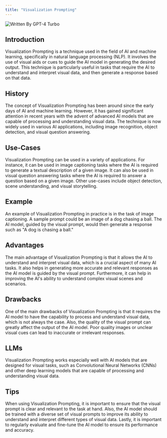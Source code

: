 ```yaml
---
title: "Visualization Prompting"
---
```


![Written By GPT-4 Turbo](https://img.shields.io/badge/Written%20By-GPT--4%20Turbo-5A5A5A?style=for-the-badge&logo=openai&logoColor=white)

## Introduction

Visualization Prompting is a technique used in the field of AI and machine learning, specifically in natural language processing (NLP). It involves the use of visual aids or cues to guide the AI model in generating the desired output. This technique is particularly useful in tasks that require the AI to understand and interpret visual data, and then generate a response based on that data.

## History

The concept of Visualization Prompting has been around since the early days of AI and machine learning. However, it has gained significant attention in recent years with the advent of advanced AI models that are capable of processing and understanding visual data. The technique is now widely used in various AI applications, including image recognition, object detection, and visual question answering.

## Use-Cases

Visualization Prompting can be used in a variety of applications. For instance, it can be used in image captioning tasks where the AI is required to generate a textual description of a given image. It can also be used in visual question answering tasks where the AI is required to answer a question based on a given image. Other use-cases include object detection, scene understanding, and visual storytelling.

## Example

An example of Visualization Prompting in practice is in the task of image captioning. A sample prompt could be an image of a dog chasing a ball. The AI model, guided by the visual prompt, would then generate a response such as "A dog is chasing a ball."

## Advantages

The main advantage of Visualization Prompting is that it allows the AI to understand and interpret visual data, which is a crucial aspect of many AI tasks. It also helps in generating more accurate and relevant responses as the AI model is guided by the visual prompt. Furthermore, it can help in improving the AI's ability to understand complex visual scenes and scenarios.

## Drawbacks

One of the main drawbacks of Visualization Prompting is that it requires the AI model to have the capability to process and understand visual data, which is not always the case. Also, the quality of the visual prompt can greatly affect the output of the AI model. Poor quality images or unclear visual cues can lead to inaccurate or irrelevant responses.

## LLMs

Visualization Prompting works especially well with AI models that are designed for visual tasks, such as Convolutional Neural Networks (CNNs) and other deep learning models that are capable of processing and understanding visual data.

## Tips

When using Visualization Prompting, it is important to ensure that the visual prompt is clear and relevant to the task at hand. Also, the AI model should be trained with a diverse set of visual prompts to improve its ability to understand and interpret different types of visual data. Lastly, it is important to regularly evaluate and fine-tune the AI model to ensure its performance and accuracy.